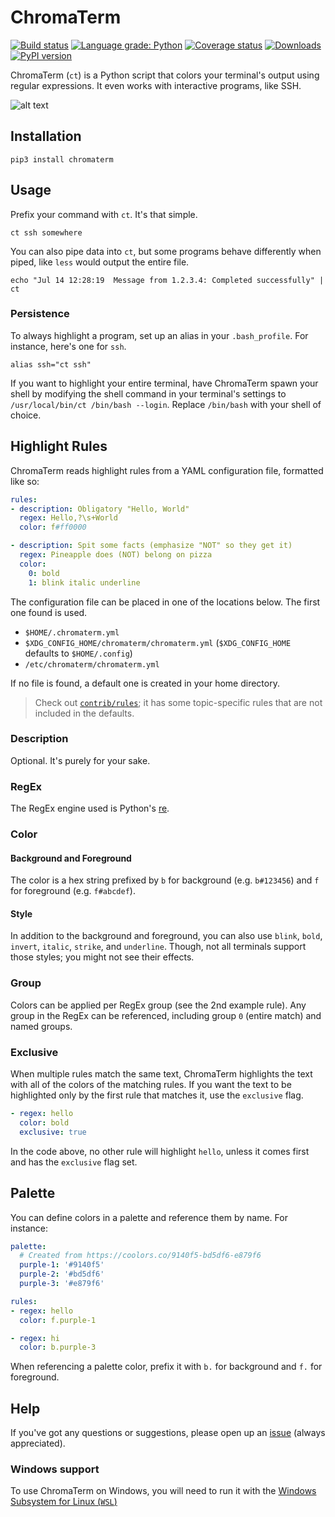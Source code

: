 # ChromaTerm

[![Build status](https://img.shields.io/github/workflow/status/hSaria/ChromaTerm/CI/main)](https://github.com/hSaria/ChromaTerm/actions?query=workflow%3ACI)
[![Language grade: Python](https://img.shields.io/lgtm/grade/python/github/hSaria/ChromaTerm)](https://lgtm.com/projects/g/hSaria/ChromaTerm/context:python)
[![Coverage status](https://coveralls.io/repos/github/hSaria/ChromaTerm/badge.svg)](https://coveralls.io/github/hSaria/ChromaTerm)
[![Downloads](https://static.pepy.tech/personalized-badge/chromaterm?period=total&units=international_system&left_color=grey&right_color=brightgreen&left_text=downloads)](https://pepy.tech/project/chromaterm)
[![PyPI version](https://badge.fury.io/py/chromaterm.svg)](https://badge.fury.io/py/chromaterm)

ChromaTerm (`ct`) is a Python script that colors your terminal's output using
regular expressions. It even works with interactive programs, like SSH.

![alt text](https://github.com/hSaria/ChromaTerm/raw/main/.github/junos-show-interface.png "Example output")

## Installation

```shell
pip3 install chromaterm
```

## Usage

Prefix your command with `ct`. It's that simple.

```shell
ct ssh somewhere
```

You can also pipe data into `ct`, but some programs behave differently when piped,
like `less` would output the entire file.

```shell
echo "Jul 14 12:28:19  Message from 1.2.3.4: Completed successfully" | ct
```

### Persistence

To always highlight a program, set up an alias in your `.bash_profile`. For
instance, here's one for `ssh`.

```shell
alias ssh="ct ssh"
```

If you want to highlight your entire terminal, have ChromaTerm spawn your shell by
modifying the shell command in your terminal's settings to `/usr/local/bin/ct /bin/bash --login`.
Replace `/bin/bash` with your shell of choice.

## Highlight Rules

ChromaTerm reads highlight rules from a YAML configuration file, formatted like so:

```yaml
rules:
- description: Obligatory "Hello, World"
  regex: Hello,?\s+World
  color: f#ff0000

- description: Spit some facts (emphasize "NOT" so they get it)
  regex: Pineapple does (NOT) belong on pizza
  color:
    0: bold
    1: blink italic underline
```

The configuration file can be placed in one of the locations below. The first one
found is used.

 * `$HOME/.chromaterm.yml`
 * `$XDG_CONFIG_HOME/chromaterm/chromaterm.yml` (`$XDG_CONFIG_HOME` defaults to
 `$HOME/.config`)
 * `/etc/chromaterm/chromaterm.yml`

If no file is found, a default one is created in your home directory.

> Check out [`contrib/rules`](https://github.com/hSaria/ChromaTerm/tree/main/contrib/rules);
> it has some topic-specific rules that are not included in the defaults.

### Description

Optional. It's purely for your sake.

### RegEx

The RegEx engine used is Python's [re](https://docs.python.org/3/library/re.html).

### Color

#### Background and Foreground

The color is a hex string prefixed by `b` for background (e.g. `b#123456`) and
`f` for foreground (e.g. `f#abcdef`).

#### Style

In addition to the background and foreground, you can also use `blink`, `bold`,
`invert`, `italic`, `strike`, and `underline`. Though, not all terminals support
those styles; you might not see their effects.

### Group

Colors can be applied per RegEx group (see the 2nd example rule). Any group in
the RegEx can be referenced, including group `0` (entire match) and named groups.

### Exclusive

When multiple rules match the same text, ChromaTerm highlights the text with all
of the colors of the matching rules. If you want the text to be highlighted only
by the first rule that matches it, use the `exclusive` flag.

```yaml
- regex: hello
  color: bold
  exclusive: true
```

In the code above, no other rule will highlight `hello`, unless it comes first
and has the `exclusive` flag set.

## Palette

You can define colors in a palette and reference them by name. For instance:

```yaml
palette:
  # Created from https://coolors.co/9140f5-bd5df6-e879f6
  purple-1: '#9140f5'
  purple-2: '#bd5df6'
  purple-3: '#e879f6'

rules:
- regex: hello
  color: f.purple-1

- regex: hi
  color: b.purple-3
```

When referencing a palette color, prefix it with `b.` for background and `f.` for
foreground.

## Help

If you've got any questions or suggestions, please open up an
[issue](https://github.com/hSaria/ChromaTerm/issues/new/choose) (always
appreciated).

### Windows support

To use ChromaTerm on Windows, you will need to run it with the
[Windows Subsystem for Linux (`WSL`)](https://docs.microsoft.com/en-us/windows/wsl/about)
